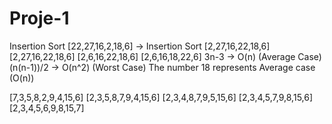# Proje-1
Insertion Sort
[22,27,16,2,18,6] -> Insertion Sort
[2,27,16,22,18,6]
[2,27,16,22,18,6]
[2,6,16,22,18,6]
[2,6,16,18,22,6]
3n-3 -> O(n) (Average Case)
(n(n-1))/2 -> O(n^2) (Worst Case)
The number 18 represents Average case (O(n))

[7,3,5,8,2,9,4,15,6]
[2,3,5,8,7,9,4,15,6]
[2,3,4,8,7,9,5,15,6]
[2,3,4,5,7,9,8,15,6]
[2,3,4,5,6,9,8,15,7]
